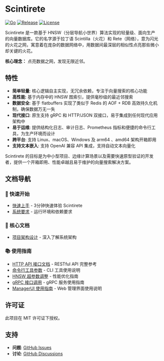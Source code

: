 # Scintirete

[![Go](https://github.com/scintirete/scintirete/actions/workflows/ci.yml/badge.svg)](https://github.com/scintirete/scintirete/actions/workflows/ci.yml)
[![Release](https://github.com/scintirete/scintirete/actions/workflows/release.yml/badge.svg)](https://github.com/scintirete/scintirete/actions/workflows/release.yml)
[![License](https://img.shields.io/badge/license-MIT-blue.svg)](LICENSE)

Scintirete 是一款基于 HNSW（分层导航小世界）算法实现的轻量级、面向生产的向量数据库。它的名字源于拉丁语 Scintilla（火花）和 Rete（网络），意为闪光的火花之网，寓意着在庞杂的数据网络中，用数据间最深层的相似性点亮那些微小却关键的火花。

**核心理念：** 点亮数据之网，发现无限近邻。

## 特性

- **简单轻量**: 核心逻辑自主实现，无冗余依赖，专注于向量搜索的核心功能
- **高性能**: 基于内存中的 HNSW 图索引，提供毫秒级的最近邻搜索
- **数据安全**: 基于 flatbuffers 实现了类似于 Redis 的 AOF + RDB 高效持久化机制，确保数据万无一失
- **现代接口**: 原生支持 gRPC 和 HTTP/JSON 双接口，易于集成到任何现代应用架构中
- **易于运维**: 提供结构化日志、审计日志、Prometheus 指标和便捷的命令行工具，为生产环境而设计
- **跨平台**: 支持 Linux、macOS、Windows 及 arm64 、amd64 架构开箱即用
- **支持文本嵌入**: 支持 OpenAI 兼容 API 集成，支持自动文本向量化

Scintirete 的目标是为中小型项目、边缘计算场景以及需要快速原型验证的开发者，提供一个开箱即用、性能卓越且易于维护的向量搜索解决方案。

## 文档导航

### 🚀 快速开始
- [快速上手](1_快速上手.md) - 3分钟快速体验 Scintirete
- [系统要求](2_系统要求.md) - 运行环境和依赖要求

### 📖 核心文档
- [项目架构设计](3_项目架构设计.md) - 深入了解系统架构

### 📚 使用指南
- [HTTP API 接口文档](使用指南/1_HTTP_API_接口文档.md) - RESTful API 完整参考
- [命令行工具参数](使用指南/2_命令行工具参数.md) - CLI 工具使用说明
- [HNSW 超参数调整](使用指南/3_HNSW_超参数调整.md) - 性能优化指南
- [gRPC 接口调用](使用指南/4_gRPC_接口调用.md) - gRPC 服务使用指南
- [ManagerUI 使用指南](使用指南/5_ManagerUI_使用指南.md) - Web 管理界面使用说明

## 许可证

此项目在 MIT 许可证下授权。

## 支持

- **问题**: [GitHub Issues](https://github.com/scintirete/scintirete/issues)
- **讨论**: [GitHub Discussions](https://github.com/scintirete/scintirete/discussions)